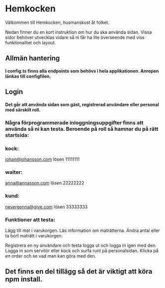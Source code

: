 # Hemkocken

Välkommen till Hemkocken, husmanskost åt folket.

Nedan finner du en kort instruktion om hur du ska använda sidan. Vissa sidor behöver utvecklas vidare så ni får ha lite överseende med viss funktionalitet och layout.

## Allmän hantering
#### I config.ts finns alla endpoints som behövs i hela applikationen. Anropen länkas till configfilen.

## Login
#### Det går att använda sidan som gäst, registrerad användare eller personal med särskilt roll.

### Några förprogrammerade inloggningsuppgifter finns att använda så ni kan testa. Beroende på roll så hamnar du på rätt startsida:

### kock: 
johan@johansson.com 
lösen 11111111

### waiter: 
anna@annasson.com 
lösen 22222222

### kund:
nevergonna@give.com
lösen 33333333

### Funktioner att testa:
Lägg till mat i varukorgen. Läs information om maträtterna.
Ändra antal eller ta bort maträtt i varukorgen.

Registrera en ny användare och testa logga ut och logga in igen med den.
Logga in som servitör eller kock och surfa runt på personalsidan.
Klicka på en order och se vad man kan göra med den.


## Det finns en del tillägg så det är viktigt att köra npm install.